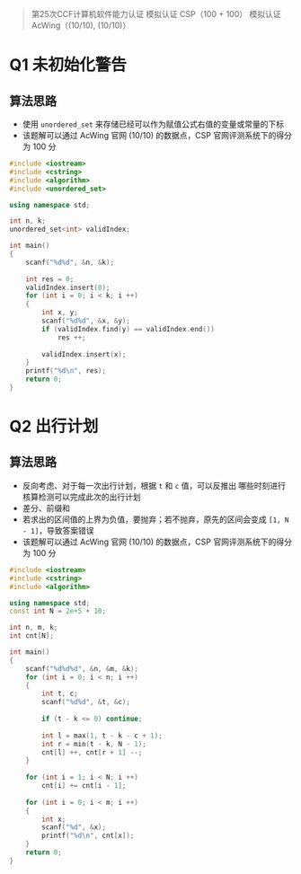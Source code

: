 > 第25次CCF计算机软件能力认证
> 模拟认证 CSP（100 + 100）
> 模拟认证 AcWing（(10/10), (10/10)）

# Q1 未初始化警告
## 算法思路
- 使用 `unordered_set` 来存储已经可以作为赋值公式右值的变量或常量的下标
- 该题解可以通过 AcWing 官网 (10/10) 的数据点，CSP 官网评测系统下的得分为 100 分
```C++
#include <iostream>
#include <cstring>
#include <algorithm>
#include <unordered_set>

using namespace std;

int n, k;
unordered_set<int> validIndex;

int main()
{
    scanf("%d%d", &n, &k);
    
    int res = 0;
    validIndex.insert(0);
    for (int i = 0; i < k; i ++)
    {
        int x, y;
        scanf("%d%d", &x, &y);
        if (validIndex.find(y) == validIndex.end())
            res ++;
            
        validIndex.insert(x);
    }
    printf("%d\n", res);
    return 0;
}
```

# Q2 出行计划
## 算法思路
- 反向考虑、对于每一次出行计划，根据 `t` 和 `c` 值，可以反推出 哪些时刻进行核算检测可以完成此次的出行计划
- 差分、前缀和
- 若求出的区间值的上界为负值，要抛弃；若不抛弃，原先的区间会变成 `[1, N - 1]`，导致答案错误
- 该题解可以通过 AcWing 官网 (10/10) 的数据点，CSP 官网评测系统下的得分为 100 分
```C++
#include <iostream>
#include <cstring>
#include <algorithm>

using namespace std;
const int N = 2e+5 + 10;

int n, m, k;
int cnt[N];

int main()
{
    scanf("%d%d%d", &n, &m, &k);
    for (int i = 0; i < n; i ++)
    {
        int t, c;
        scanf("%d%d", &t, &c);
        
        if (t - k <= 0) continue;
        
        int l = max(1, t - k - c + 1);
        int r = min(t - k, N - 1);
        cnt[l] ++, cnt[r + 1] --;
    }
    
    for (int i = 1; i < N; i ++) 
        cnt[i] += cnt[i - 1];
        
    for (int i = 0; i < m; i ++)
    {
        int x;
        scanf("%d", &x);
        printf("%d\n", cnt[x]);
    }
    return 0;
}
```